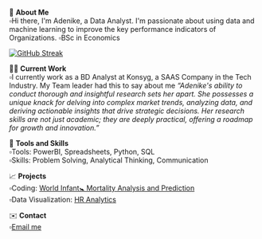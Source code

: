 👋     **About Me**  
▫️Hi there, I'm Adenike, a Data Analyst. I'm passionate about using data and machine learning to improve the key performance indicators of Organizations.
▫️BSc in Economics

[![GitHub Streak](https://streak-stats.demolab.com/?user=Adenike-Alonge)](https://git.io/streak-stats)

👩‍💼     **Current Work**  
▫️I currently work as a BD Analyst at Konsyg, a SAAS Company in the Tech Industry.
My Team leader had this to say about me *“Adenike's ability to conduct thorough and insightful research sets her apart. She possesses a unique knack for delving into complex market trends, analyzing data, and deriving actionable insights that drive strategic decisions. Her research skills are not just academic; they are deeply practical, offering a roadmap for growth and innovation.”*

🧰     **Tools and Skills**   
▫️Tools: PowerBI, Spreadsheets, Python, SQL  
▫️Skills: Problem Solving, Analytical Thinking, Communication

📈     **Projects**  
▫️Coding: [World Infant🚼 Mortality Analysis and Prediction](https://www.kaggle.com/code/adenikealonge/infant-mortality-analysis-and-prediction)  
▫️Data Visualization: [HR Analytics](https://github.com/Adenike-Alonge/HR-Analytics/tree/main)

✉️    **Contact**  
▫️[Email me](nikybanky@gmail.com)
